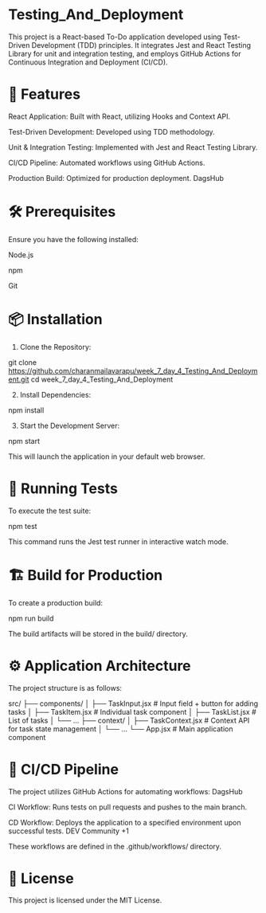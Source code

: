 # Testing_And_Deployment

This project is a React-based To-Do application developed using Test-Driven Development (TDD) principles. It integrates Jest and React Testing Library for unit and integration testing, and employs GitHub Actions for Continuous Integration and Deployment (CI/CD).

# 🚀 Features

React Application: Built with React, utilizing Hooks and Context API.

Test-Driven Development: Developed using TDD methodology.

Unit & Integration Testing: Implemented with Jest and React Testing Library.

CI/CD Pipeline: Automated workflows using GitHub Actions.

Production Build: Optimized for production deployment.
DagsHub

# 🛠️ Prerequisites

Ensure you have the following installed:

Node.js

npm

Git

# 📦 Installation

1. Clone the Repository:

git clone https://github.com/charanmailavarapu/week_7_day_4_Testing_And_Deployment.git
cd week_7_day_4_Testing_And_Deployment


2. Install Dependencies:

npm install


3. Start the Development Server:

npm start


This will launch the application in your default web browser.

# 🧪 Running Tests

To execute the test suite:

npm test


This command runs the Jest test runner in interactive watch mode.

# 🏗️ Build for Production

To create a production build:

npm run build


The build artifacts will be stored in the build/ directory.

# ⚙️ Application Architecture

The project structure is as follows:

src/
├── components/
│   ├── TaskInput.jsx       # Input field + button for adding tasks
│   ├── TaskItem.jsx        # Individual task component
│   ├── TaskList.jsx        # List of tasks
│   └── ...
├── context/
│   ├── TaskContext.jsx     # Context API for task state management
│   └── ...
└── App.jsx                 # Main application component


# 🔄 CI/CD Pipeline

The project utilizes GitHub Actions for automating workflows:
DagsHub

CI Workflow: Runs tests on pull requests and pushes to the main branch.

CD Workflow: Deploys the application to a specified environment upon successful tests.
DEV Community
+1

These workflows are defined in the .github/workflows/ directory.

# 📄 License

This project is licensed under the MIT License.
